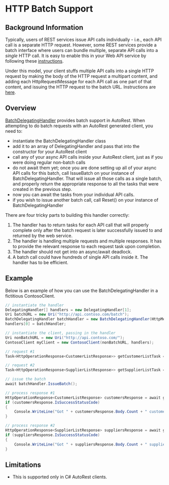# HTTP Batch Support

## Background Information
Typically, users of REST services issue API calls individually - i.e., each API call is a separate HTTP request. However, some REST services provide a batch interface where users can bundle multiple, separate API calls into a _single_ HTTP call. It is easy to enable this in your Web API service by following these [instructions](https://blogs.msdn.microsoft.com/webdev/2013/11/01/introducing-batch-support-in-web-api-and-web-api-odata/).

Under this model, your client stuffs multiple API calls into a single HTTP request by making the body of the HTTP request a multipart content, and adding each HttpRequestMessage for each API call as one part of that content, and issuing the HTTP request to the batch URL. Instructions are [here](https://blogs.msdn.microsoft.com/webdev/2013/11/01/introducing-batch-support-in-web-api-and-web-api-odata/).

## Overview
[BatchDelegatingHandler](../ClientRuntimes/CSharp/Microsoft.Rest.ClientRuntime/BatchDelegatingHandler.cs) provides batch support in AutoRest. When attempting to do batch requests with an AutoRest generated client, you need to:
- instantiate the BatchDelegatingHandler class
- add it to an array of DelegatingHandler and pass that into the constructor for your AutoRest client
- call any of your async API calls inside your AutoRest client, just as if you were doing regular non-batch calls
- do not await them yet; once you are done setting up all of your async API calls for this batch, call IssueBatch on your instance of BatchDelegatingHandler. That will issue all those calls as a single batch, and properly return the appropriate response to all the tasks that were created in the previous step.
- now you can await the tasks from your individual API calls.
- if you wish to issue another batch call, call Reset() on your instance of BatchDelegatingHandler

There are four tricky parts to building this handler correctly:

1. The handler has to return tasks for each API call that will properly complete only after the batch request is later successfully issued to and returned by the web service.
2. The handler is handling multiple requests and multiple responses. It has to provide the relevant response to each request task upon completion.
3. The handler should not get into an async/await deadlock.
4. A batch call could have hundreds of single API calls inside it. The handler has to be efficient.

## Example
Below is an example of how you can use the BatchDelegatingHandler in a fictitious ContosoClient.
```csharp
// instantiate the handler
DelegatingHandler[] handlers = new DelegatingHandler[1];
Uri batchURL = new Uri("http://api.contoso.com/batch");
BatchDelegatingHandler batchHandler = new BatchDelegatingHandler(HttpMethod.Post, batchURL);
handlers[0] = batchHandler;

// instantiate the client, passing in the handler
Uri nonBatchURL = new Uri("http://api.contoso.com/");
ContosoClient myClient = new ContosoClient(nonBatchURL, handlers);

// request #1
Task<HttpOperationResponse<CustomerListResponse>> getCustomerListTask = myClient.Customers.GetCustomerListWithHttpMessagesAsync(appkey: "s3cr3tk3y");

// request #2
Task<HttpOperationResponse<SupplierListResponse>> getSupplierListTask = myClient.Suppliers.GetSupplierListWithHttpMessagesAsync(appkey: "s3cr3tk3y");

// issue the batch
await batchHandler.IssueBatch();

// process response #1
HttpOperationResponse<CustomerListResponse> customersResponse = await getCustomerListTask;
if (customersResponse.IsSuccessStatusCode)
{
	Console.WriteLine("Got " + customersResponse.Body.Count + " customers");
}

// process response #2
HttpOperationResponse<SupplierListResponse> suppliersResponse = await getSupplierListTask;
if (suppliersResponse.IsSuccessStatusCode)
{
	Console.WriteLine("Got " + suppliersResponse.Body.Count + " suppliers");
}
```

## Limitations
- This is supported only in C# AutoRest clients.